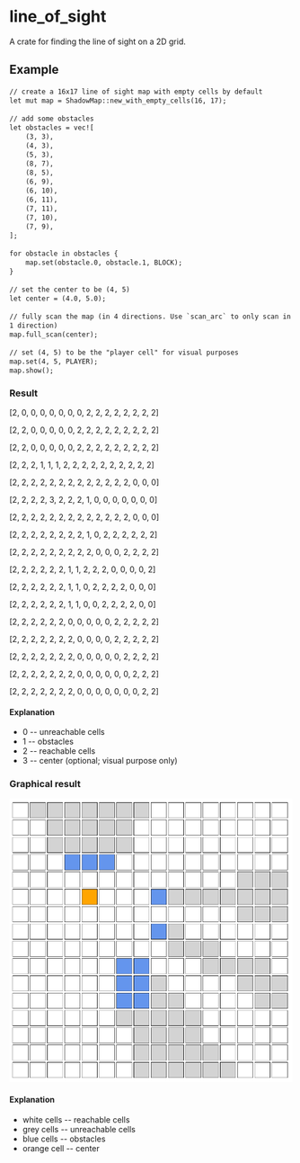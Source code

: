 # line_of_sight

A crate for finding the line of sight on a 2D grid.

## Example

    // create a 16x17 line of sight map with empty cells by default
    let mut map = ShadowMap::new_with_empty_cells(16, 17);

    // add some obstacles
    let obstacles = vec![
        (3, 3),
        (4, 3),
        (5, 3),
        (8, 7),
        (8, 5),
        (6, 9),
        (6, 10),
        (6, 11),
        (7, 11),
        (7, 10),
        (7, 9),
    ];

    for obstacle in obstacles {
        map.set(obstacle.0, obstacle.1, BLOCK);
    }

    // set the center to be (4, 5)
    let center = (4.0, 5.0);
    
    // fully scan the map (in 4 directions. Use `scan_arc` to only scan in 1 direction)
    map.full_scan(center);

    // set (4, 5) to be the "player cell" for visual purposes
    map.set(4, 5, PLAYER);
    map.show();
    
### Result
[2, 0, 0, 0, 0, 0, 0, 0, 2, 2, 2, 2, 2, 2, 2, 2]

[2, 2, 0, 0, 0, 0, 0, 2, 2, 2, 2, 2, 2, 2, 2, 2]

[2, 2, 0, 0, 0, 0, 0, 2, 2, 2, 2, 2, 2, 2, 2, 2]

[2, 2, 2, 1, 1, 1, 2, 2, 2, 2, 2, 2, 2, 2, 2, 2]

[2, 2, 2, 2, 2, 2, 2, 2, 2, 2, 2, 2, 2, 0, 0, 0]

[2, 2, 2, 2, 3, 2, 2, 2, 1, 0, 0, 0, 0, 0, 0, 0]

[2, 2, 2, 2, 2, 2, 2, 2, 2, 2, 2, 2, 2, 0, 0, 0]

[2, 2, 2, 2, 2, 2, 2, 2, 1, 0, 2, 2, 2, 2, 2, 2]

[2, 2, 2, 2, 2, 2, 2, 2, 2, 0, 0, 0, 2, 2, 2, 2]

[2, 2, 2, 2, 2, 2, 1, 1, 2, 2, 2, 0, 0, 0, 0, 2]

[2, 2, 2, 2, 2, 2, 1, 1, 0, 2, 2, 2, 2, 0, 0, 0]

[2, 2, 2, 2, 2, 2, 1, 1, 0, 0, 2, 2, 2, 2, 0, 0]

[2, 2, 2, 2, 2, 2, 0, 0, 0, 0, 0, 2, 2, 2, 2, 2]

[2, 2, 2, 2, 2, 2, 2, 0, 0, 0, 0, 2, 2, 2, 2, 2]

[2, 2, 2, 2, 2, 2, 2, 0, 0, 0, 0, 0, 2, 2, 2, 2]

[2, 2, 2, 2, 2, 2, 2, 0, 0, 0, 0, 0, 0, 2, 2, 2]

[2, 2, 2, 2, 2, 2, 2, 0, 0, 0, 0, 0, 0, 0, 2, 2]

#### Explanation
* 0 -- unreachable cells
* 1 -- obstacles
* 2 -- reachable cells
* 3 -- center (optional; visual purpose only)

### Graphical result
![Line of sight](img/line-of-sight2.png)

#### Explanation
* white cells -- reachable cells
* grey cells -- unreachable cells
* blue cells -- obstacles
* orange cell -- center
